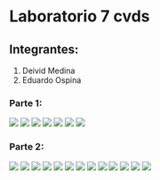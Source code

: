 # Laboratorio 7 cvds

## Integrantes: 

1. Deivid Medina
2. Eduardo Ospina

### Parte 1: 

![](https://i.postimg.cc/qB91dLbH/indexlab71.jpg)
![](https://i.postimg.cc/KvBJcMwk/lab72.jpg)
![](https://i.postimg.cc/9QBbZjWc/lab73.jpg)
![](https://i.postimg.cc/BvQgCw6H/lab74.jpg)
![](https://i.postimg.cc/3RkFs42w/lab75.jpg)
![](https://i.postimg.cc/PJZzqg3s/lab76.jpg)
![](https://i.postimg.cc/qvpXkZ2S/lab77.jpg)

### Parte 2:

![](https://i.postimg.cc/85jJ3Hv8/lab78.jpg)
![](https://i.postimg.cc/HnMJWk3B/lab79.jpg)
![](https://i.postimg.cc/c1ttBFZw/lab80.jpg)
![](https://i.postimg.cc/CLyBPbLt/lab81.jpg)
![](https://i.postimg.cc/284qP315/lab82.jpg)
![](https://i.postimg.cc/y8sJBBRy/lab83.jpg)
![](https://i.postimg.cc/Cx7RxtHT/lab85.jpg)
![](https://i.postimg.cc/yNNkgPvJ/lab86.jpg)
![](https://i.postimg.cc/DZJ05zVn/lab87.jpg)
![](https://i.postimg.cc/V6x6hc1M/lab88.jpg)
![](https://i.postimg.cc/wMDv8bTr/lab89.jpg)
![](https://i.postimg.cc/SQ9jMj7G/lab90.jpg)
![](https://i.postimg.cc/fThyjZ8Q/lab91.jpg)

